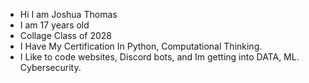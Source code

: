 - Hi I am Joshua Thomas
- I am 17 years old
- Collage Class of 2028
- I Have My Certification In Python, Computational Thinking.
- I Like to code websites, Discord bots, and Im getting into DATA, ML. Cybersecurity.

<!---
By 2024 May I plan to be Certified in the following Certifcates, HTML/CSS,Javascript.
--->
